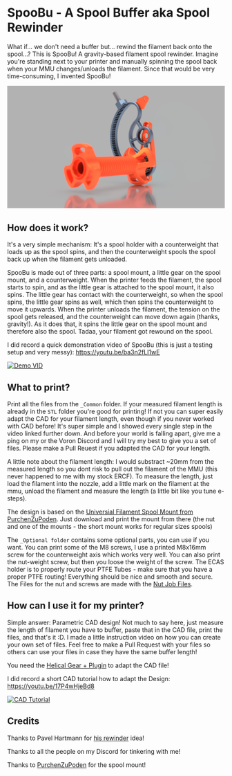 # SpooBu - A **Spoo**l **Bu**ffer aka Spool Rewinder


What if... we don't need a buffer but... rewind the filament back onto the spool...? This is SpooBu! A gravity-based filament spool rewinder. Imagine you're standing next to your printer and manually spinning the spool back when your MMU changes/unloads the filament. Since that would be very time-consuming, I invented SpooBu!

![](Images/SpooBu.png)

## How does it work?

It's a very simple mechanism: It's a spool holder with a counterweight that loads up as the spool spins, and then the counterweight spools the spool back up when the filament gets unloaded.

SpooBu is made out of three parts: a spool mount, a little gear on the spool mount, and a counterweight. When the printer feeds the filament, the spool starts to spin, and as the little gear is attached to the spool mount, it also spins. The little gear has contact with the counterweight, so when the spool spins, the little gear spins as well, which then spins the counterweight to move it upwards.
When the printer unloads the filament, the tension on the spool gets released, and the counterweight can move down again (thanks, gravity!). As it does that, it spins the little gear on the spool mount and therefore also the spool. Tadaa, your filament got rewound on the spool.


I did record a quick demonstration video of SpooBu (this is just a testing setup and very messy): https://youtu.be/ba3n2fLI1wE

[![Demo VID](https://img.youtube.com/vi/ba3n2fLI1wE/0.jpg)](https://youtu.be/ba3n2fLI1wE)

## What to print?

Print all the files from the `_Common` folder. If your measured filament length is already in the `STL` folder you're good for printing! If not you can super easily adapt the CAD for your filament length, even though if you never worked with CAD before! It's super simple and I showed every single step in the video linked further down. And before your world is falling apart, give me a ping on my or the Voron Discord and I will try my best to give you a set of files. Please make a Pull Reuest if you adapted the CAD for your length.

A little note about the filament length: I would substract ~20mm from the measured length so you dont risk to pull out the filament of the MMU (this never happened to me with my stock ERCF). To measure the length, just load the filament into the nozzle, add a little mark on the filament at the mmu, unload the filament and measure the length (a little bit like you tune e-steps).

The design is based on the [Universial Filament Spool Mount from PurchenZuPoden](https://www.printables.com/de/model/65651-universal-filament-spool-holder). Just download and print the mount from there (the nut and one of the mounts - the short mount works for regular sizes spools)

The `_Optional folder` contains some optional parts, you can use if you want. You can print some of the M8 screws, I use a printed M8x16mm screw for the counterweight axis which works very well. You can also print the nut-weight screw, but then you loose the weight of the screw. The ECAS holder is to properly route your PTFE Tubes - make sure that you have a proper PTFE routing! Everything should be nice and smooth and secure. The Files for the nut and screws are made with the [Nut Job Files](https://www.printables.com/de/model/94761-nut-job-nut-bolt-washer-and-threaded-rod-factory).

## How can I use it for my printer?

Simple answer: Parametric CAD design! Not much to say here, just measure the length of filament you have to buffer, paste that in the CAD file, print the files, and that's it :D. I made a little instruction video on how you can create your own set of files. Feel free to make a Pull Request with your files so others can use your files in case they have the same buffer length!

You need the [Helical Gear + Plugin](https://apps.autodesk.com/FUSION/de/Detail/Index?id=1259509007239787473&appLang=en&os=Mac) to adapt the CAD file!

I did record a short CAD tutorial how to adapt the Design: https://youtu.be/17P4wHjeBd8

[![CAD Tutorial](https://img.youtube.com/vi/17P4wHjeBd8/0.jpg)](https://youtu.be/17P4wHjeBd8)


## Credits

Thanks to Pavel Hartmann for [his rewinder](https://youtu.be/otfgxMiwivw?si=FOWaNhXBAOYx1tBN) idea!

Thanks to all the people on my Discord for tinkering with me!

Thanks to [PurchenZuPoden](https://www.printables.com/de/model/65651-universal-filament-spool-holder) for the spool mount!
